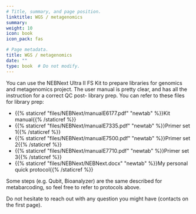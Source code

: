 ```yaml
---
# Title, summary, and page position.
linktitle: WGS / metagenomics
summary: 
weight: 10
icon: book
icon_pack: fas

# Page metadata.
title: WGS / metagenomics
date: ""
type: book  # Do not modify.
---
```


You can use the NEBNext Ultra II FS Kit to prepare libraries for genomics and metagenomics project. The user manual is pretty clear, and has all the instruction for a correct QC post- library prep. You can refer to these files for library prep:

* {{% staticref "files/NEBNext/manualE6177.pdf" "newtab" %}}Kit manual{{% /staticref %}}
* {{% staticref "files/NEBNext/manualE7335.pdf" "newtab" %}}Primer set 1{{% /staticref %}}
* {{% staticref "files/NEBNext/manualE7500.pdf" "newtab" %}}Primer set 2{{% /staticref %}}
* {{% staticref "files/NEBNext/manualE7710.pdf" "newtab" %}}Primer set 3{{% /staticref %}}
* {{% staticref "files/NEBNext/NEBNext.docx" "newtab" %}}My personal quick protocol{{% /staticref %}}

Some steps (e.g. Qubit, Bioanalyzer) are the same described for metabarcoding, so feel free to refer to protocols above.

Do not hesitate to reach out with any question you might have (contacts on the first page).
